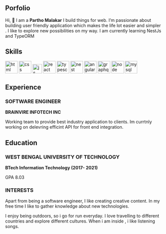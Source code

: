 ## Porfolio

Hi, 👋 I am a **Partho Malakar** I build things for web. I’m passionate about building user friendly application which makes the life lot easier and simpler . I like to explore new possibilities on my way. I am currently learning NestJs and TypeORM




## Skills

<p align='left'>
  <img src="https://upload.wikimedia.org/wikipedia/commons/thumb/6/61/HTML5_logo_and_wordmark.svg/2048px-HTML5_logo_and_wordmark.svg.png" alt="html" width="40" height="40">
  <img src='https://upload.wikimedia.org/wikipedia/commons/thumb/d/d5/CSS3_logo_and_wordmark.svg/1200px-CSS3_logo_and_wordmark.svg.png' alt="css" width="40" height="40">
  <img src='https://upload.wikimedia.org/wikipedia/commons/6/6a/JavaScript-logo.png' height='30' width='auto' alt="js">
  <img src="https://upload.wikimedia.org/wikipedia/commons/thumb/a/a7/React-icon.svg/1280px-React-icon.svg.png" alt="react" width="auto" height="40"/>
  <img src="https://upload.wikimedia.org/wikipedia/commons/thumb/4/4c/Typescript_logo_2020.svg/1024px-Typescript_logo_2020.svg.png" alt="typescript" width="auto" height="40"/>
  <img src="https://d33wubrfki0l68.cloudfront.net/e937e774cbbe23635999615ad5d7732decad182a/26072/logo-small.ede75a6b.svg" alt="nest" width="auto" height="40"/>
  <img src="https://angular.io/assets/images/logos/angular/angular.svg" alt="angular" width="40" height="40"/>
  <img src="https://upload.wikimedia.org/wikipedia/commons/thumb/1/17/GraphQL_Logo.svg/1200px-GraphQL_Logo.svg.png" alt="graphql" width="auto" height="40"/>
  <img src="https://upload.wikimedia.org/wikipedia/commons/thumb/d/d9/Node.js_logo.svg/440px-Node.js_logo.svg.png" alt="node" width="auto" height="40"/>
  <img src="https://upload.wikimedia.org/wikipedia/en/thumb/d/dd/MySQL_logo.svg/200px-MySQL_logo.svg.png" alt="mysql" width="auto" height="40"/>
</p>




## Experience

### **SOFTWARE ENGINEER**
**BRAINVIRE INFOTECH INC**

Working team to provide best industry application to clients. Im currtnly working on delevring efficint API for front end integration.




## Education

### **WEST BENGAL UNIVERSITY OF TECHNOLOGY**
**BTech Information Technology (2017- 2021)**

GPA 8.03



### INTERESTS

Apart from being a software engineer, I like creating creative content. In my free time I like to gather knowledge about new technologies. 

I enjoy being outdoors, so i go for run everyday. I love travelling to different countries and explore different cultures. When i am inside , i like listening songs.
